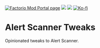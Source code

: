 [![Factorio Mod Portal page](https://img.shields.io/badge/dynamic/json?color=orange&label=Factorio&query=downloads_count&suffix=%20downloads&url=https%3A%2F%2Fmods.factorio.com%2Fapi%2Fmods%2FAlertScannerTweaks&style=for-the-badge)](https://mods.factorio.com/mod/AlertScannerTweaks) [![](https://img.shields.io/github/issues/QuingKhaos/AlertScannerTweaks/bug?label=Bug%20Reports&style=for-the-badge)](https://github.com/QuingKhaos/AlertScannerTweaks/issues?q=is%3Aissue%20state%3Aopen%20label%3Abug) [![](https://img.shields.io/github/issues-pr/QuingKhaos/AlertScannerTweaks?label=Pull%20Requests&style=for-the-badge)](https://github.com/QuingKhaos/AlertScannerTweaks/pulls) [![Ko-fi](https://img.shields.io/badge/Ko--fi-support%20me-ff5e5b?logo=kofi&logoColor=white&style=for-the-badge)](https://ko-fi.com/quingkhaos)

# Alert Scanner Tweaks

Opinionated tweaks to Alert Scanner.
